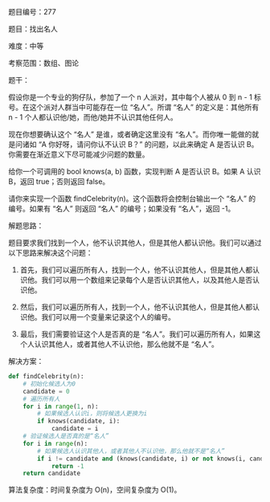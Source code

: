 题目编号：277

题目：找出名人

难度：中等

考察范围：数组、图论

题干：

假设你是一个专业的狗仔队，参加了一个 n 人派对，其中每个人被从 0 到 n - 1 标号。在这个派对人群当中可能存在一位 “名人”。所谓 “名人” 的定义是：其他所有 n - 1 个人都认识他/她，而他/她并不认识其他任何人。

现在你想要确认这个 “名人” 是谁，或者确定这里没有 “名人”。而你唯一能做的就是问诸如 “A 你好呀，请问你认不认识 B？” 的问题，以此来确定 A 是否认识 B。你需要在渐近意义下尽可能减少问题的数量。

给你一个可调用的 bool knows(a, b) 函数，实现判断 A 是否认识 B。如果 A 认识 B，返回 true；否则返回 false。

请你来实现一个函数 findCelebrity(n)。这个函数将会控制台输出一个 “名人” 的编号。如果有 “名人” 则返回 “名人” 的编号；如果没有 “名人”，返回 -1。

解题思路：

题目要求我们找到一个人，他不认识其他人，但是其他人都认识他。我们可以通过以下思路来解决这个问题：

1. 首先，我们可以遍历所有人，找到一个人，他不认识其他人，但是其他人都认识他。我们可以用一个数组来记录每个人是否认识其他人，以及其他人是否认识他。

2. 然后，我们可以遍历所有人，找到一个人，他不认识其他人，但是其他人都认识他。我们可以用一个变量来记录这个人的编号。

3. 最后，我们需要验证这个人是否真的是 “名人”。我们可以遍历所有人，如果这个人认识其他人，或者其他人不认识他，那么他就不是 “名人”。

解决方案：

```python
def findCelebrity(n):
    # 初始化候选人为0
    candidate = 0
    # 遍历所有人
    for i in range(1, n):
        # 如果候选人认识i，则将候选人更换为i
        if knows(candidate, i):
            candidate = i
    # 验证候选人是否真的是“名人”
    for i in range(n):
        # 如果候选人认识其他人，或者其他人不认识他，那么他就不是“名人”
        if i != candidate and (knows(candidate, i) or not knows(i, candidate)):
            return -1
    return candidate
```

算法复杂度：时间复杂度为 O(n)，空间复杂度为 O(1)。
